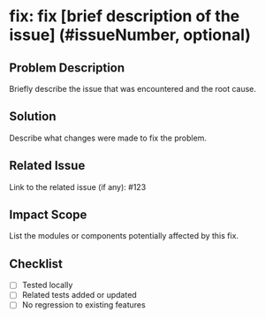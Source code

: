 # fix: fix [brief description of the issue] (#issueNumber, optional)

## Problem Description
Briefly describe the issue that was encountered and the root cause.

## Solution
Describe what changes were made to fix the problem.

## Related Issue
Link to the related issue (if any): #123

## Impact Scope
List the modules or components potentially affected by this fix.

## Checklist
- [ ] Tested locally
- [ ] Related tests added or updated
- [ ] No regression to existing features
